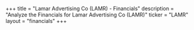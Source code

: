 +++
title = "Lamar Advertising Co (LAMR) - Financials"
description = "Analyze the Financials for Lamar Advertising Co (LAMR)"
ticker = "LAMR"
layout = "financials"
+++

